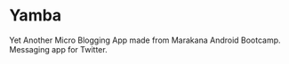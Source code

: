 # Yamba
Yet Another Micro Blogging App made from Marakana Android Bootcamp. Messaging app for Twitter.
